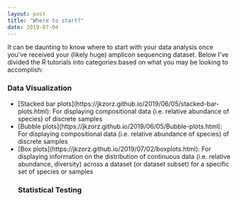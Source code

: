 ```yaml
---
layout: post
title: "Where to start?"
date: 2019-07-04
---
```



It can be daunting to know where to start with your data analysis once you've received your (likely huge) amplicon sequencing dataset. Below I've divided the R tutorials into categories based on what you may be looking to accomplish: 


<h3>Data Visualization</h3>
<ul>
<li>[Stacked bar plots](https://jkzorz.github.io/2019/06/05/stacked-bar-plots.html): For displaying compositional data (i.e. relative abundance of species) of discrete samples </li>
<li>[Bubble plots](https://jkzorz.github.io/2019/06/05/Bubble-plots.html): For displaying compositional data (i.e. relative abundance of species) of discrete samples </li>
<li>[Box plots](https://jkzorz.github.io/2019/07/02/boxplots.html): For displaying information on the distribution of continuous data (i.e. relative abundance, diversity) across a dataset (or dataset subset) for a specific set of species or samples </li>

<h3>Statistical Testing</h3>





